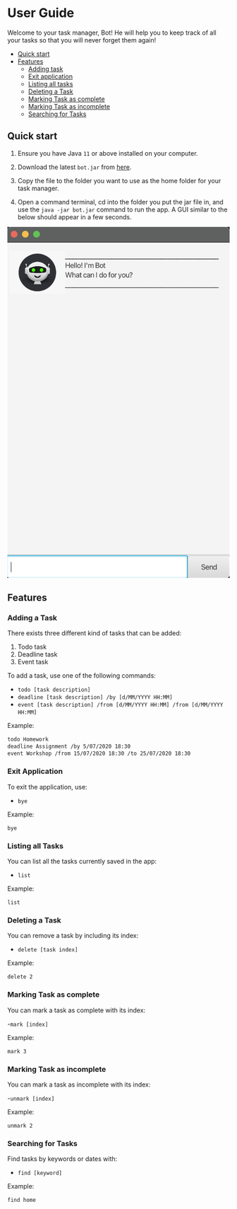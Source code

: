 # User Guide

Welcome to your task manager, Bot! He will help you to keep track of
all your tasks so that you will never forget them again!

- [Quick start](#quick-start)
- [Features](#features)
   - [Adding task](#adding-a-task)
   - [Exit application](#exit-application)
   - [Listing all tasks](#listing-all-tasks)
   - [Deleting a Task](#deleting-a-task)
   - [Marking Task as complete](#marking-task-as-complete)
   - [Marking Task as incomplete](#marking-task-as-incomplete)
   - [Searching for Tasks](#searching-for-tasks)

## Quick start



1. Ensure you have Java `11` or above installed on your computer.

2. Download the latest `bot.jar` from [here](https://github.com/XihuaZ/ip/releases/tag/A-Release).

3. Copy the file to the folder you want to use as the home folder for your task manager.

4. Open a command terminal, cd into the folder you put the jar file in, and use the `java -jar bot.jar` 
command to run the app.
A GUI similar to the below should appear in a few seconds.

![Ui.png](Ui.png)

## Features

### Adding a Task

There exists three different kind of tasks that can be added:

1. Todo task
2. Deadline task
3. Event task

To add a task, use one of the following commands:

- `todo [task description]` 
- `deadline [task description] /by [d/MM/YYYY HH:MM]`
- `event [task description] /from [d/MM/YYYY HH:MM] /from [d/MM/YYYY HH:MM]`

Example:
```
todo Homework 
deadline Assignment /by 5/07/2020 18:30
event Workshop /from 15/07/2020 18:30 /to 25/07/2020 18:30
```

### Exit Application

To exit the application, use:

- `bye`

Example:
```
bye
```

### Listing all Tasks

You can list all the tasks currently saved in the app:

- `list`

Example:
```
list
```

### Deleting a Task

You can remove a task by including its index:

- `delete [task index]`

Example:
```
delete 2
```

### Marking Task as complete

You can mark a task as complete with its index:

-`mark [index]`

Example:
```
mark 3
```

### Marking Task as incomplete

You can mark a task as incomplete with its index:

-`unmark [index]`

Example:
```
unmark 2
```

### Searching for Tasks

Find tasks by keywords or dates with:

- `find [keyword]`

Example:
```
find home
```